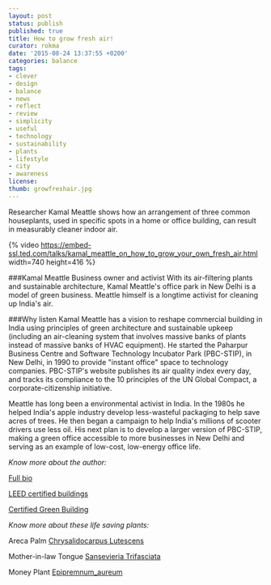 ```yaml
---
layout: post
status: publish
published: true
title: How to grow fresh air! 
curator: rokma
date: '2015-08-24 13:37:55 +0200'
categories: balance
tags: 
- clever
- design
- balance
- news
- reflect
- review
- simplicity
- useful
- technology
- sustainability
- plants
- lifestyle
- city
- awareness
license:
thumb: growfreshair.jpg
---
```


Researcher Kamal Meattle shows how an arrangement of three common houseplants, used in specific spots in a home or office building, can result in measurably cleaner indoor air.

{% video https://embed-ssl.ted.com/talks/kamal_meattle_on_how_to_grow_your_own_fresh_air.html width=740 height=416 %}

###Kamal Meattle
Business owner and activist
With its air-filtering plants and sustainable architecture, Kamal Meattle's office park in New Delhi is a model of green business. Meattle himself is a longtime activist for cleaning up India's air.

###Why listen
Kamal Meattle has a vision to reshape commercial building in India using principles of green architecture and sustainable upkeep (including an air-cleaning system that involves massive banks of plants instead of massive banks of HVAC equipment). He started the Paharpur Business Centre and Software Technology Incubator Park (PBC-STIP), in New Delhi, in 1990 to provide "instant office" space to technology companies. PBC-STIP's website publishes its air quality index every day, and tracks its compliance to the 10 principles of the UN Global Compact, a corporate-citizenship initiative.

Meattle has long been a environmental activist in India. In the 1980s he helped India's apple industry develop less-wasteful packaging to help save acres of trees. He then began a campaign to help India's millions of scooter drivers use less oil. His next plan is to develop a larger version of PBC-STIP, making a green office accessible to more businesses in New Delhi and serving as an example of low-cost, low-energy office life.

_Know more about the author:_

[Full bio](http://www.ted.com/speakers/kamal_meattle)

[LEED certified buildings](http://www.usgbc.org/leed)

[Certified Green Building](http://greenspaces.in/greenbuilding.php)


_Know more about these life saving plants:_

Areca Palm [Chrysalidocarpus Lutescens](http://www.plantsrescue.com/chrysalidocarpus-lutescens/)

Mother-in-law Tongue [Sansevieria Trifasciata](http://www.plantsrescue.com/sansevieria-trifasciata-laurentii/)

Money Plant [Epipremnum_aureum](https://en.wikipedia.org/wiki/Epipremnum_aureum)
